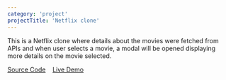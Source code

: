 ```yaml
---
category: 'project'
projectTitle: 'Netflix clone'
---
```


This is a Netflix clone where details about the movies were fetched from APIs and when user selects a movie, a modal will be opened displaying more details on the movie selected.

<a href="https://github.com/kabilansakthivelu/react-netflix-clone" target="_blank">Source Code</a>&nbsp; &nbsp;
<a href="https://netflix-clone-react-v1.netlify.app/" target="_blank">Live Demo</a>